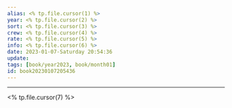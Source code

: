 ```yaml
---
alias: <% tp.file.cursor(1) %>
year: <% tp.file.cursor(2) %>
sort: <% tp.file.cursor(3) %>
crew: <% tp.file.cursor(4) %>
rate: <% tp.file.cursor(5) %>
info: <% tp.file.cursor(6) %>
date: 2023-01-07-Saturday 20:54:36
update: 
tags: [book/year2023, book/month01]
id: book20230107205436
---
```

---

<% tp.file.cursor(7) %>